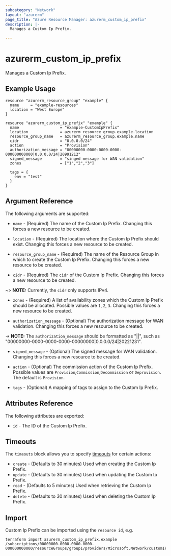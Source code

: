 ```yaml
---
subcategory: "Network"
layout: "azurerm"
page_title: "Azure Resource Manager: azurerm_custom_ip_prefix"
description: |-
  Manages a Custom Ip Prefix.

---
```


# azurerm_custom_ip_prefix

Manages a Custom Ip Prefix.

## Example Usage

```hcl
resource "azurerm_resource_group" "example" {
  name     = "example-resources"
  location = "West Europe"
}

resource "azurerm_custom_ip_prefix" "example" {
  name                  = "example-CustomIpPrefix"
  location              = azurerm_resource_group.example.location
  resource_group_name   = azurerm_resource_group.example.name
  cidr                  = "0.0.0.0/24"
  action                = "Provision"
  authorization_message = "00000000-0000-0000-0000-000000000000|0.0.0.0/24|20991212"
  signed_message        = "singed message for WAN validation"
  zones                 = ["1","2","3"]

  tags = {
    env = "test"
  }
}
```

## Argument Reference

The following arguments are supported:

* `name` - (Required) The name of the Custom Ip Prefix. Changing this forces a new resource to be created.

* `location` - (Required) The location where the Custom Ip Prefix should exist. Changing this forces a new resource to be created.

* `resource_group_name` - (Required) The name of the Resource Group in which to create the Custom Ip Prefix. Changing this forces a new resource to be created.

* `cidr` - (Required) The `cidr` of the Custom Ip Prefix. Changing this forces a new resource to be created.

~> **NOTE:** Currently, the `cidr` only supports IPv4.

* `zones` - (Required) A list of availability zones which the Custom Ip Prefix should be allocated. Possible values are `1`, `2`, `3`. Changing this forces a new resource to be created.

* `authorization_message` - (Optional) The authorization message for WAN validation. Changing this forces a new resource to be created.

-> **NOTE:** The `authorization_message` should be formatted as "<subscriptionId>|<cidr>|<yyyMMdd>", such as "00000000-0000-0000-0000-00000000|0.0.0.0/24|20221231".

* `signed_message` - (Optional) The signed message for WAN validation. Changing this forces a new resource to be created.

* `action` - (Optional) The commission action of the Custom Ip Prefix. Possible values are `Provision`,`Commission`,`Decommission` or `Deprovision`. The default is `Provision`.

* `tags` - (Optional) A mapping of tags to assign to the Custom Ip Prefix.

## Attributes Reference

The following attributes are exported:

* `id` - The ID of the Custom Ip Prefix.

## Timeouts

The `timeouts` block allows you to specify [timeouts](https://www.terraform.io/docs/configuration/resources.html#timeouts) for certain actions:

* `create` - (Defaults to 30 minutes) Used when creating the Custom Ip Prefix.
* `update` - (Defaults to 30 minutes) Used when updating the Custom Ip Prefix.
* `read` - (Defaults to 5 minutes) Used when retrieving the Custom Ip Prefix.
* `delete` - (Defaults to 30 minutes) Used when deleting the Custom Ip Prefix.

## Import

Custom Ip Prefix can be imported using the `resource id`, e.g.

```shell
terraform import azurerm_custom_ip_prefix.example /subscriptions/00000000-0000-0000-0000-000000000000/resourceGroups/group1/providers/Microsoft.Network/customIPPrefixes/customIpPrefix1
```
